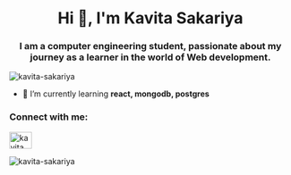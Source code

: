 <h1 align="center">Hi 👋, I'm Kavita Sakariya</h1>
<h3 align="center">
    I am a computer engineering student, passionate about my journey as a learner
    in the world of Web development.
</h3>

<p align="left">
    <img src="https://komarev.com/ghpvc/?username=kavita-sakariya&label=Profile%20views&color=0e75b6&style=flat"
        alt="kavita-sakariya" />
</p>

- 🌱 I’m currently learning **react, mongodb, postgres**

<h3 align="left">Connect with me:</h3>
<p align="left">
    <a href="https://in.linkedin.com/in/kavita-sakariya-259322287" target="_blank" style="text-decoration: none"><img
            align="center" style="border: 0"
            src="https://raw.githubusercontent.com/rahuldkjain/github-profile-readme-generator/master/src/images/icons/Social/linked-in-alt.svg"
            alt="kavita sakariya" height="30" width="40" /></a>
</p>


<p>
    <img align="center" src="https://github-readme-streak-stats.herokuapp.com/?user=kavita-sakariya&"
        alt="kavita-sakariya" />
</p>
